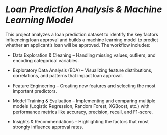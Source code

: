 # ***Loan Prediction Analysis & Machine Learning Model***
This project analyzes a loan prediction dataset to identify the key factors influencing loan approval and builds a machine learning model to predict whether an applicant’s loan will be approved. The workflow includes:

- Data Exploration & Cleaning – Handling missing values, outliers, and encoding categorical variables.

- Exploratory Data Analysis (EDA) – Visualizing feature distributions, correlations, and patterns that impact loan approval.

- Feature Engineering – Creating new features and selecting the most important predictors.

- Model Training & Evaluation – Implementing and comparing multiple models (Logistic Regression, Random Forest, XGBoost, etc.) with performance metrics like accuracy, precision, recall, and F1-score.

- Insights & Recommendations – Highlighting the factors that most strongly influence approval rates.
